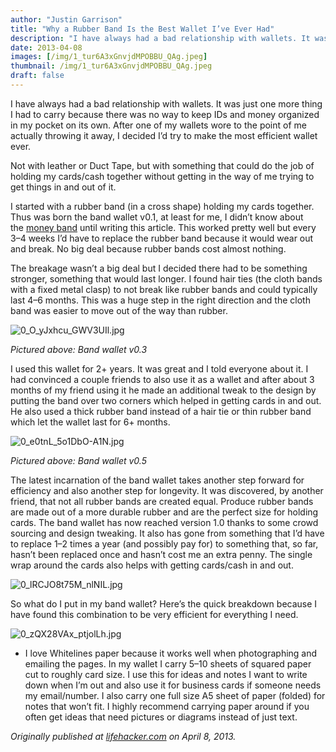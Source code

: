 ```yaml
---
author: "Justin Garrison"
title: "Why a Rubber Band Is the Best Wallet I’ve Ever Had"
description: "I have always had a bad relationship with wallets. It was just one more thing I had to carry because there"
date: 2013-04-08
images: [/img/1_tur6A3xGnvjdMPOBBU_QAg.jpeg]
thumbnail: /img/1_tur6A3xGnvjdMPOBBU_QAg.jpeg
draft: false
---
```


I have always had a bad relationship with wallets. It was just one more thing I had to carry because there was no way to keep IDs and money organized in my pocket on its own. After one of my wallets wore to the point of me actually throwing it away, I decided I’d try to make the most efficient wallet ever.

Not with leather or Duct Tape, but with something that could do the job of holding my cards/cash together without getting in the way of me trying to get things in and out of it.

I started with a rubber band (in a cross shape) holding my cards together. Thus was born the band wallet v0.1, at least for me, I didn’t know about the [money band](http://www.money-band.com/index.htm) until writing this article. This worked pretty well but every 3–4 weeks I’d have to replace the rubber band because it would wear out and break. No big deal because rubber bands cost almost nothing.

The breakage wasn’t a big deal but I decided there had to be something stronger, something that would last longer. I found hair ties (the cloth bands with a fixed metal clasp) to not break like rubber bands and could typically last 4–6 months. This was a huge step in the right direction and the cloth band was easier to move out of the way than rubber.

![0_O_yJxhcu_GWV3UIl.jpg](/img/0_O_yJxhcu_GWV3UIl.jpg)

_Pictured above: Band wallet v0.3_

I used this wallet for 2+ years. It was great and I told everyone about it. I had convinced a couple friends to also use it as a wallet and after about 3 months of my friend using it he made an additional tweak to the design by putting the band over two corners which helped in getting cards in and out. He also used a thick rubber band instead of a hair tie or thin rubber band which let the wallet last for 6+ months.

![0_e0tnL_5o1DbO-A1N.jpg](/img/0_e0tnL_5o1DbO-A1N.jpg)

_Pictured above: Band wallet v0.5_

The latest incarnation of the band wallet takes another step forward for efficiency and also another step for longevity. It was discovered, by another friend, that not all rubber bands are created equal. Produce rubber bands are made out of a more durable rubber and are the perfect size for holding cards. The band wallet has now reached version 1.0 thanks to some crowd sourcing and design tweaking. It also has gone from something that I’d have to replace 1–2 times a year (and possibly pay for) to something that, so far, hasn’t been replaced once and hasn’t cost me an extra penny. The single wrap around the cards also helps with getting cards/cash in and out.

![0_lRCJO8t75M_nlNIL.jpg](/img/0_lRCJO8t75M_nlNIL.jpg)

So what do I put in my band wallet? Here’s the quick breakdown because I have found this combination to be very efficient for everything I need.

![0_zQX28VAx_ptjolLh.jpg](/img/0_zQX28VAx_ptjolLh.jpg)

- I love Whitelines paper because it works well when photographing and emailing the pages. In my wallet I carry 5–10 sheets of squared paper cut to roughly card size. I use this for ideas and notes I want to write down when I’m out and also use it for business cards if someone needs my email/number. I also carry one full size A5 sheet of paper (folded) for notes that won’t fit. I highly recommend carrying paper around if you often get ideas that need pictures or diagrams instead of just text.

_Originally published at [lifehacker.com](http://lifehacker.com/5993929/why-the-band-wallet-is-the-best-wallet-ever) on April 8, 2013._
